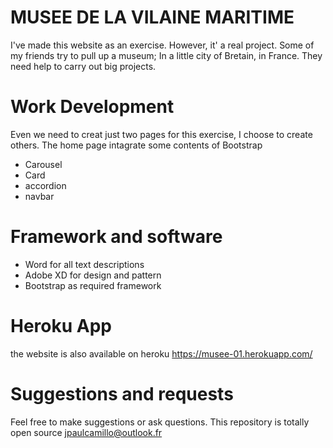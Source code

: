 
# MUSEE DE LA VILAINE MARITIME

I've made this website as an exercise. However, it' a real project. Some of my friends try to pull up a museum; In a little city of Bretain, in France. 
They need help to carry out big projects. 

# Work Development

Even we need to creat just two pages for this exercise, I choose to create others. The home page intagrate some contents of Bootstrap
* Carousel
* Card
* accordion
* navbar

# Framework and software

* Word for all text descriptions
* Adobe XD for design and pattern
* Bootstrap as required framework

# Heroku App

the website is also available on heroku 
https://musee-01.herokuapp.com/

# Suggestions and requests

Feel free to make suggestions or ask questions. This repository is totally open source 
jpaulcamillo@outlook.fr






